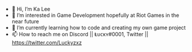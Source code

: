 - 👋 Hi, I’m Ka Lee
- 👀 I’m interested in Game Development hopefully at Riot Games in the near future
- 🌱 I’m currently learning how to code and creating my own game project
- 📫 How to reach me on Discord || Ⱡᴜᴄᴋʏ#0001, Twitter ||  https://twitter.com/Luckyzxz

